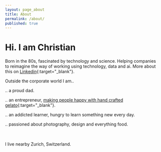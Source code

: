 ```yaml
---
layout: page_about
title: About
permalink: /about/
published: true
---
```


# Hi. I am Christian

Born in the 80s, fascinated by technology and science.
Helping companies to reimagine the way of working using technology, data and ai.
More about this on [Linkedin](https://ch.linkedin.com/in/christianpopa){:target="\_blank"}.

Outside the corporate world I am..

.. a proud dad.

.. an entrepreneur, [making people happy with hand crafted gelato](https://eiszeit.co/){:target="\_blank"}.

.. an addicted learner, hungry to learn something new every day.

.. passioned about photography, design and everything food.<br>
<br>
<br>

I live nearby Zurich, Switzerland.
